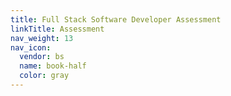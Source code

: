 ```yaml
---
title: Full Stack Software Developer Assessment
linkTitle: Assessment
nav_weight: 13
nav_icon:
  vendor: bs
  name: book-half
  color: gray
---
```

